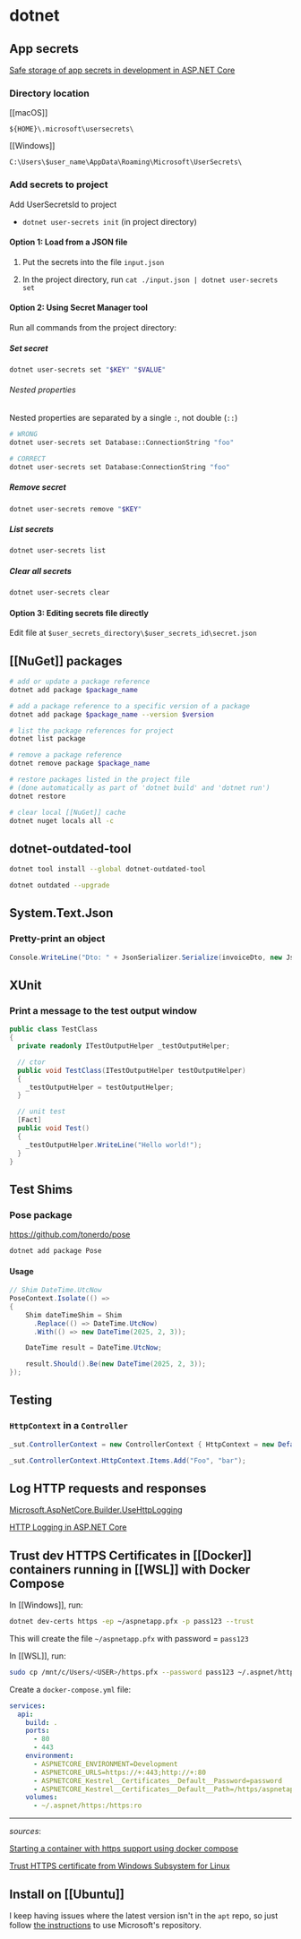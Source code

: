 # dotnet

## App secrets

[Safe storage of app secrets in development in ASP.NET Core](https://docs.microsoft.com/en-us/aspnet/core/security/app-secrets?view=aspnetcore-5.0&tabs=windows)

### Directory location

[[macOS]]

`${HOME}\.microsoft\usersecrets\`

[[Windows]]

`C:\Users\$user_name\AppData\Roaming\Microsoft\UserSecrets\`

### Add secrets to project

Add UserSecretsId to project

- `dotnet user-secrets init` (in project directory)

#### Option 1: Load from a JSON file

1. Put the secrets into the file `input.json`

2. In the project directory, run `cat ./input.json | dotnet user-secrets set`

#### Option 2: Using Secret Manager tool

Run all commands from the project directory:

##### Set secret

```bash
dotnet user-secrets set "$KEY" "$VALUE"
```

###### Nested properties

Nested properties are separated by a single `:`, not double (`::`)

```bash
# WRONG
dotnet user-secrets set Database::ConnectionString "foo"

# CORRECT
dotnet user-secrets set Database:ConnectionString "foo"
```

##### Remove secret

```bash
dotnet user-secrets remove "$KEY"
```

##### List secrets

```bash
dotnet user-secrets list
```

##### Clear all secrets

```bash
dotnet user-secrets clear
```

#### Option 3: Editing secrets file directly

Edit file at `$user_secrets_directory\$user_secrets_id\secret.json`

## [[NuGet]] packages

```bash
# add or update a package reference
dotnet add package $package_name

# add a package reference to a specific version of a package
dotnet add package $package_name --version $version

# list the package references for project
dotnet list package

# remove a package reference
dotnet remove package $package_name

# restore packages listed in the project file
# (done automatically as part of 'dotnet build' and 'dotnet run')
dotnet restore

# clear local [[NuGet]] cache
dotnet nuget locals all -c
```

## dotnet-outdated-tool

```bash
dotnet tool install --global dotnet-outdated-tool

dotnet outdated --upgrade
```

## System.Text.Json

### Pretty-print an object

```csharp
Console.WriteLine("Dto: " + JsonSerializer.Serialize(invoiceDto, new JsonSerializerOptions {WriteIndented = true}));
```

## XUnit

### Print a message to the test output window

```csharp
public class TestClass
{
  private readonly ITestOutputHelper _testOutputHelper;

  // ctor
  public void TestClass(ITestOutputHelper testOutputHelper)
  {
    _testOutputHelper = testOutputHelper;
  }

  // unit test
  [Fact]
  public void Test()
  {
    _testOutputHelper.WriteLine("Hello world!");
  }
}
```

## Test Shims

### Pose package

<https://github.com/tonerdo/pose>

```bash
dotnet add package Pose
```

#### Usage

```csharp
// Shim DateTime.UtcNow
PoseContext.Isolate(() =>
{
    Shim dateTimeShim = Shim
      .Replace(() => DateTime.UtcNow)
      .With(() => new DateTime(2025, 2, 3));

    DateTime result = DateTime.UtcNow;

    result.Should().Be(new DateTime(2025, 2, 3));
});
```

## Testing

### `HttpContext` in a `Controller`

```cs
_sut.ControllerContext = new ControllerContext { HttpContext = new DefaultHttpContext() };

_sut.ControllerContext.HttpContext.Items.Add("Foo", "bar");
```

## Log HTTP requests and responses

[Microsoft.AspNetCore.Builder.UseHttpLogging](https://learn.microsoft.com/en-us/dotnet/api/microsoft.aspnetcore.builder.httploggingbuilderextensions.usehttplogging)

[HTTP Logging in ASP.NET Core](https://learn.microsoft.com/en-us/aspnet/core/fundamentals/http-logging)

## Trust dev HTTPS Certificates in [[Docker]] containers running in [[WSL]] with Docker Compose

In [[Windows]], run:

  ```bash
  dotnet dev-certs https -ep ~/aspnetapp.pfx -p pass123 --trust
  ```

This will create the file `~/aspnetapp.pfx` with password = `pass123`

In [[WSL]], run:

  ```bash
  sudo cp /mnt/c/Users/<USER>/https.pfx --password pass123 ~/.aspnet/https/aspnetapp.pfx
  ```

Create a `docker-compose.yml` file:

```yaml
services:
  api:
    build: .
    ports:
      - 80
      - 443
    environment:
      - ASPNETCORE_ENVIRONMENT=Development
      - ASPNETCORE_URLS=https://+:443;http://+:80
      - ASPNETCORE_Kestrel__Certificates__Default__Password=password
      - ASPNETCORE_Kestrel__Certificates__Default__Path=/https/aspnetapp.pfx
    volumes:
      - ~/.aspnet/https:/https:ro
```

---

_sources_:

[Starting a container with https support using docker compose](https://learn.microsoft.com/en-us/aspnet/core/security/docker-compose-https?view=aspnetcore-6.0#starting-a-container-with-https-support-using-docker-compose)

[Trust HTTPS certificate from Windows Subsystem for Linux]( https://learn.microsoft.com/en-us/aspnet/core/security/enforcing-ssl?view=aspnetcore-7.0&tabs=visual-studio%2Clinux-ubuntu#trust-https-certificate-from-windows-subsystem-for-linux)

## Install on [[Ubuntu]]

I keep having issues where the latest version isn't in the `apt` repo, so just follow
[the instructions](https://learn.microsoft.com/en-Us/dotnet/core/install/linux-package-mixup?pivots=os-linux-other#i-need-a-version-of-net-that-isnt-provided-by-my-linux-distribution)
to use Microsoft's repository.
